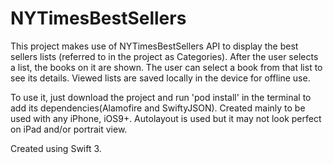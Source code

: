 # NYTimesBestSellers

This project makes use of NYTimesBestSellers API to display the best sellers lists (referred to in the project as Categories). After the user selects a list, the books on it are shown. The user can select a book from that list to see its details. Viewed lists are saved locally in the device for offline use.

To use it, just download the project and run 'pod install' in the terminal to add its dependencies(Alamofire and SwiftyJSON). Created mainly to be used with any iPhone, iOS9+. Autolayout is used but it may not look perfect on iPad and/or portrait view. 

Created using Swift 3.
